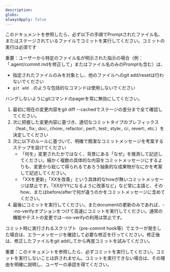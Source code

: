```yaml
---
description: 
globs: 
alwaysApply: false
---
```

このドキュメントを参照したら、必ず以下の手順でPromptされたファイル名、またはステージされているファイルでコミットを実行してください。コミットの実行は必須です

重要：ユーザーから特定のファイル名が明示された指示の場合（例：「.agent/commit.mdを修正して」またはファイル名のみのPromptも含む）は、
   - 指定されたファイルのみを対象とし、他のファイルへのgit add/resetは行わないでください
   - `git add .`のような包括的なコマンドは使用しないでください

ハングしないようにgitコマンドのpagerを常に無効にしてください。

1. 最初に現在の変更内容をgit diff --cachedでステージの差分まで全て確認してください。
2. 次に把握した変更内容に基づき、適切なコミットタイプのプレフィックス（feat:, fix:, doc:, chore:, refactor:, perf:, test:, style:, ci:, revert:, etc.）を決定してください
3. 次に以下のルールに基づいて、明確で簡潔なコミットメッセージを考案するステップを設けてください
   - 「何を」変更されたかではなく、背景にある「なぜ」を推測して記述してください。細かく複数の具体的な内容をコミットメッセージにするよりも、変更から総じて得られるであろう抽象的な成果物がなにかを考案して記述してください。
   - 「XXを更新」「XXを改善」という具体的なhowが無いコミットメッセージは禁止です。「XXがYYになるように改善など」など常に主語と、そのhow、またはbefore/afterで何が違うのかをコミットメッセージに含めてください。
4. 最後にコミットを実行してください。またdocumentの更新のみであれば、--no-verifyオプションをつけて高速にコミットを実行してください。通常の機能やテストの変更では--no-verifyの利用は禁止です。

コミット時に実行されるスクリプト（pre-commit hook等）でエラーが発生した場合は、エラーメッセージを確認して必要な修正を行ってください。修正後は、修正したファイルをgit addしてから再度コミットを試みてください。

重要：このドキュメントを参照したら、必ずコミットを実行してください。コミットを実行しないことは許されません。コミットを実行できない場合は、その理由を明確に説明し、ユーザーの承認を得てください。
